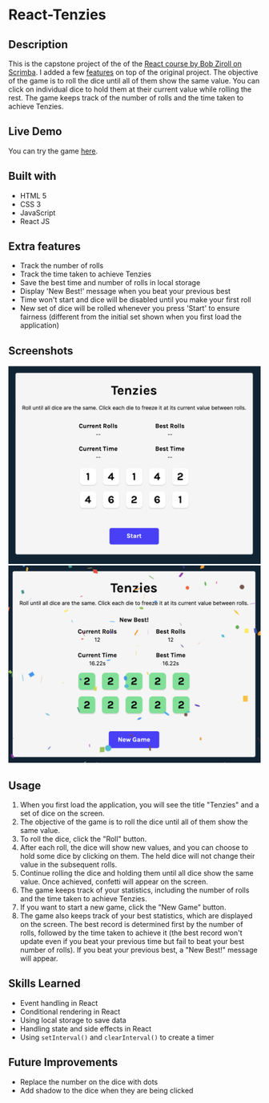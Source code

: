 # React-Tenzies

## Description

This is the capstone project of the of the [React course by Bob Ziroll on Scrimba](https://scrimba.com/learn/learnreact). I added a few [features](#features) on top of the original project.
The objective of the game is to roll the dice until all of them show the same value. You can click on individual dice to hold them at their current value while rolling the rest. The game keeps track of the number of rolls and the time taken to achieve Tenzies.

## Live Demo

You can try the game [here](https://tiffanychan614.github.io/React-Tenzies/).

## Built with

- HTML 5
- CSS 3
- JavaScript
- React JS

## Extra features

- Track the number of rolls
- Track the time taken to achieve Tenzies
- Save the best time and number of rolls in local storage
- Display 'New Best!' message when you beat your previous best
- Time won't start and dice will be disabled until you make your first roll
- New set of dice will be rolled whenever you press 'Start' to ensure fairness (different from the initial set shown when you first load the application)

## Screenshots

![Tenzies Start](./screenshots/tenziesStart.png)
![Tenzies Win](./screenshots/tenziesWin.png)

## Usage

1. When you first load the application, you will see the title "Tenzies" and a set of dice on the screen.
2. The objective of the game is to roll the dice until all of them show the same value.
3. To roll the dice, click the "Roll" button.
4. After each roll, the dice will show new values, and you can choose to hold some dice by clicking on them. The held dice will not change their value in the subsequent rolls.
5. Continue rolling the dice and holding them until all dice show the same value. Once achieved, confetti will appear on the screen.
6. The game keeps track of your statistics, including the number of rolls and the time taken to achieve Tenzies.
7. If you want to start a new game, click the "New Game" button.
8. The game also keeps track of your best statistics, which are displayed on the screen. The best record is determined first by the number of rolls, followed by the time taken to achieve it (the best record won't update even if you beat your previous time but fail to beat your best number of rolls). If you beat your previous best, a "New Best!" message will appear.

## Skills Learned

- Event handling in React
- Conditional rendering in React
- Using local storage to save data
- Handling state and side effects in React
- Using `setInterval()` and `clearInterval()` to create a timer

## Future Improvements

- Replace the number on the dice with dots
- Add shadow to the dice when they are being clicked
